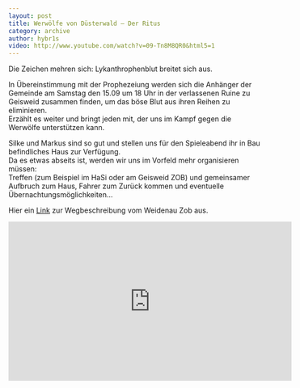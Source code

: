 ```yaml
---
layout: post
title: Werwölfe von Düsterwald – Der Ritus
category: archive
author: hybr1s
video: http://www.youtube.com/watch?v=09-Tn8M8QR0&html5=1
---
```

Die Zeichen mehren sich: Lykanthrophenblut breitet sich aus.  

In Übereinstimmung mit der Prophezeiung werden sich die Anhänger der Gemeinde am Samstag den 15.09 um 18 Uhr in der verlassenen Ruine zu Geisweid zusammen finden, um das böse Blut aus ihren Reihen zu eliminieren.  
Erzählt es weiter und bringt jeden mit, der uns im Kampf gegen die Werwölfe unterstützen kann.  

<!-- break -->

Silke und Markus sind so gut und stellen uns für den Spieleabend ihr in Bau befindliches Haus zur Verfügung.  
Da es etwas abseits ist, werden wir uns im Vorfeld mehr organisieren müssen:  
Treffen (zum Beispiel im HaSi oder am Geisweid ZOB) und gemeinsamer Aufbruch zum Haus,
Fahrer zum Zurück kommen und eventuelle Übernachtungsmöglichkeiten…  

Hier ein [Link](https://maps.google.de/maps?saddr=Weidenauer+Stra%C3%9Fe%2FB54&amp;daddr=Wilhelm-Busch-Stra%C3%9Fe&amp;hl=de&amp;ie=UTF8&amp;sll=50.910045,8.01833&amp;sspn=0.030848,0.077162&amp;geocode=FWCeCAMdHoB6AA%3BFbUDCQMdlzp6AA&amp;t=h&amp;mra=ls&amp;z=14) zur Wegbeschreibung vom Weidenau Zob aus.  


<iframe width="560" height="315" src="https://www.youtube-nocookie.com/embed/09-Tn8M8QR0?html5=1&rel=0" frameborder="0" allowfullscreen></iframe>
